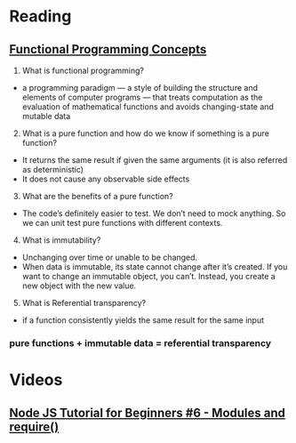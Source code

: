 # Reading
## [Functional Programming Concepts](https://medium.com/the-renaissance-developer/concepts-of-functional-programming-in-javascript-6bc84220d2aa)

1. What is functional programming?
- a programming paradigm — a style of building the structure and elements of computer programs — that treats computation as the evaluation of mathematical functions and avoids changing-state and mutable data

2. What is a pure function and how do we know if something is a pure function?
- It returns the same result if given the same arguments (it is also referred as deterministic)
- It does not cause any observable side effects

3. What are the benefits of a pure function?
- The code’s definitely easier to test. We don’t need to mock anything. So we can unit test pure functions with different contexts.

4. What is immutability?
- Unchanging over time or unable to be changed.
- When data is immutable, its state cannot change after it’s created. If you want to change an immutable object, you can’t. Instead, you create a new object with the new value.

5. What is Referential transparency?
- if a function consistently yields the same result for the same input

### pure functions + immutable data = referential transparency

# Videos
## [Node JS Tutorial for Beginners #6 - Modules and require()](https://www.youtube.com/watch?v=xHLd36QoS4k)
